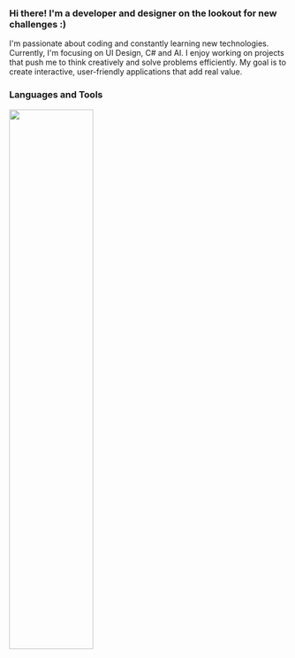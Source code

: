 ### Hi there! I'm a developer and designer on the lookout for new challenges :)

I'm passionate about coding and constantly learning new technologies. Currently, I'm focusing on UI Design, C# and AI. I enjoy working on projects that push me to think creatively and solve problems efficiently. My goal is to create interactive, user-friendly applications that add real value.

### Languages and Tools

<div align="left">
<p>
    <a>
        <img src="https://skillicons.dev/icons?i=py,cs,javascript,typescript,threejs,blender,figma,visualstudio,unity" width="55%" height="50%"/>
    </a>
</p>
</div>
<br>    


